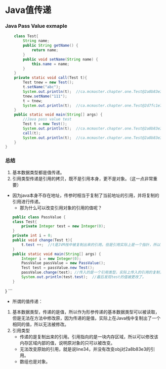 # Java值传递

### Java Pass Value exmaple
```Java
	class Test{
		String name;
		public String getName() {
			return name;
		}
		public void setName(String name) {
			this.name = name;
		}
	}
	private static void call(Test t){
		Test tnew = new Test();
		t.setName("abc");
		System.out.println(t);	//ca.mcmaster.chapter.one.Test@2a8b83e3
		tnew.setName("111");
		t = tnew;
		System.out.println(t);	//ca.mcmaster.chapter.one.Test@2d7fc1e7
	}
	public static void main(String[] args) {
		//Java pass value test
		Test t = new Test();
		System.out.println(t);	//ca.mcmaster.chapter.one.Test@2a8b83e3
		call(t);
		System.out.println(t);	//ca.mcmaster.chapter.one.Test@2a8b83e3
	}
}
```

### 总结
1. 基本数据类型都是值传递。
2. 引用类型传递是引用的拷贝，既不是引用本身，更不是对象。（这一点非常重要）
* 因为java本身不存在地址，传参时相当于复制了当前地址的引用，并将复制的引用进行传递。
	* 那为什么可以改变引用对象的引用的值呢？
	```Java
	public class PassValue {
	class Test{
		private Integer test = new Integer(0);
	}
	private int i = 0;
	public void change(Test t){
		t.test ++;	//t是JVM栈中被复制出来的引用。但是引用实际上是一个指针，所以可以通过指针（引用）修改指向地址（在JAVA堆中）的值。
	}
	public static void main(String[] args) {
		Integer i = new Integer(0);
		PassValue passValue = new PassValue();
		Test test = passValue.new Test();
		passValue.change(test);	//传入的是一个引用类型，实际上传入的引用的复制，在Java Stack中复制了一块完全一致的内存块。
		System.out.println(test.test);	//最后发现test的值被更改了。
	}
}
	```

* 所谓的值传递：
1. 基本数据类型，传递的是值，所以作为形参传递的基本数据类型可以被读取，但是无法在方法中修改原，因为传递的是值，实际上在Java栈中复制出了一个相同的值，所以无法被修改。
2. 引用类型
	* 传递的是复制出来的引用。引用指向的是一块内存区域，所以可以修改该内存区域内部的值，说明原对象的只可以被改变。
	* 无法改变原始的引用，就是说line34，并没有改变obj对2a8b83e3的引用。
	* 数组也是对象。